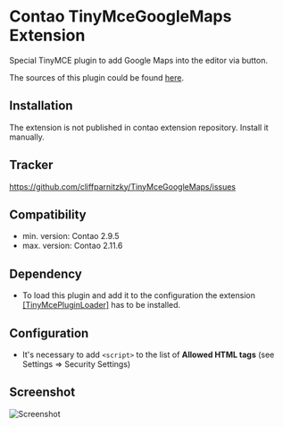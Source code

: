 Contao TinyMceGoogleMaps Extension
==================================

Special TinyMCE plugin to add Google Maps into the editor via button.

The sources of this plugin could be found [here](http://sourceforge.net/tracker/?func=detail&aid=3416907&group_id=103281&atid=738747).


Installation
------------

The extension is not published in contao extension repository.
Install it manually.


Tracker
-------

https://github.com/cliffparnitzky/TinyMceGoogleMaps/issues


Compatibility
-------------

- min. version: Contao 2.9.5
- max. version: Contao 2.11.6


Dependency
----------

- To load this plugin and add it to the configuration the extension [[TinyMcePluginLoader]](https://github.com/cliffparnitzky/TinyMcePluginLoader) has to be installed.


Configuration
-------------

- It's necessary to add `<script>` to the list of **Allowed HTML tags** (see Settings => Security Settings)


Screenshot
----------

![Screenshot](https://raw.github.com/cliffparnitzky/TinyMceGoogleMaps/master/screenshot.jpg)